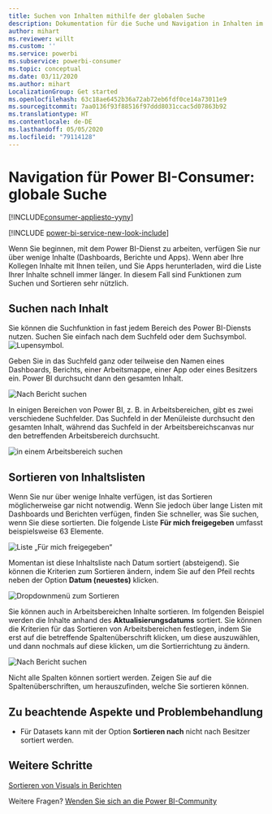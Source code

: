 ```yaml
---
title: Suchen von Inhalten mithilfe der globalen Suche
description: Dokumentation für die Suche und Navigation in Inhalten im Power BI-Dienst
author: mihart
ms.reviewer: willt
ms.custom: ''
ms.service: powerbi
ms.subservice: powerbi-consumer
ms.topic: conceptual
ms.date: 03/11/2020
ms.author: mihart
LocalizationGroup: Get started
ms.openlocfilehash: 63c18ae6452b36a72ab72eb6fdf0ce14a73011e9
ms.sourcegitcommit: 7aa0136f93f88516f97ddd8031ccac5d07863b92
ms.translationtype: HT
ms.contentlocale: de-DE
ms.lasthandoff: 05/05/2020
ms.locfileid: "79114128"
---
```

# <a name="navigation-for-power-bi-consumers-global-search"></a>Navigation für Power BI-Consumer: globale Suche

[!INCLUDE[consumer-appliesto-yyny](../includes/consumer-appliesto-yyny.md)]

[!INCLUDE [power-bi-service-new-look-include](../includes/power-bi-service-new-look-include.md)]


Wenn Sie beginnen, mit dem Power BI-Dienst zu arbeiten, verfügen Sie nur über wenige Inhalte (Dashboards, Berichte und Apps). Wenn aber Ihre Kollegen Inhalte mit Ihnen teilen, und Sie Apps herunterladen, wird die Liste Ihrer Inhalte schnell immer länger. In diesem Fall sind Funktionen zum Suchen und Sortieren sehr nützlich.

## <a name="searching-for-content"></a>Suchen nach Inhalt
 Sie können die Suchfunktion in fast jedem Bereich des Power BI-Diensts nutzen. Suchen Sie einfach nach dem Suchfeld oder dem Suchsymbol. ![Lupensymbol](./media/end-user-search-sort/power-bi-search-icon.png).

 Geben Sie in das Suchfeld ganz oder teilweise den Namen eines Dashboards, Berichts, einer Arbeitsmappe, einer App oder eines Besitzers ein. Power BI durchsucht dann den gesamten Inhalt. 

 ![Nach Bericht suchen](./media/end-user-search-sort/power-bi-search-field.png) 

 In einigen Bereichen von Power BI, z. B. in Arbeitsbereichen, gibt es zwei verschiedene Suchfelder. Das Suchfeld in der Menüleiste durchsucht den gesamten Inhalt, während das Suchfeld in der Arbeitsbereichscanvas nur den betreffenden Arbeitsbereich durchsucht.

 ![in einem Arbeitsbereich suchen](./media/end-user-search-sort/power-bi-search-fields.png) 

## <a name="sorting-content-lists"></a>Sortieren von Inhaltslisten

Wenn Sie nur über wenige Inhalte verfügen, ist das Sortieren möglicherweise gar nicht notwendig.  Wenn Sie jedoch über lange Listen mit Dashboards und Berichten verfügen, finden Sie schneller, was Sie suchen, wenn Sie diese sortierten. Die folgende Liste **Für mich freigegeben** umfasst beispielsweise 63 Elemente. 

![Liste „Für mich freigegeben“](./media/end-user-search-sort/power-bi-long-lists.png)

Momentan ist diese Inhaltsliste nach Datum sortiert (absteigend). Sie können die Kriterien zum Sortieren ändern, indem Sie auf den Pfeil rechts neben der Option **Datum (neuestes)** klicken.

![Dropdownmenü zum Sortieren](./media/end-user-search-sort/power-bi-sort-date.png)


Sie können auch in Arbeitsbereichen Inhalte sortieren. Im folgenden Beispiel werden die Inhalte anhand des **Aktualisierungsdatums** sortiert. Sie können die Kriterien für das Sortieren von Arbeitsbereichen festlegen, indem Sie erst auf die betreffende Spaltenüberschrift klicken, um diese auszuwählen, und dann nochmals auf diese klicken, um die Sortierrichtung zu ändern. 

![Nach Bericht suchen](./media/end-user-search-sort/power-bi-workspace-sort.png)

Nicht alle Spalten können sortiert werden. Zeigen Sie auf die Spaltenüberschriften, um herauszufinden, welche Sie sortieren können.


## <a name="considerations-and-troubleshooting"></a>Zu beachtende Aspekte und Problembehandlung
* Für Datasets kann mit der Option **Sortieren nach** nicht nach Besitzer sortiert werden.

## <a name="next-steps"></a>Weitere Schritte
[Sortieren von Visuals in Berichten](end-user-change-sort.md)

Weitere Fragen? [Wenden Sie sich an die Power BI-Community](https://community.powerbi.com/)
